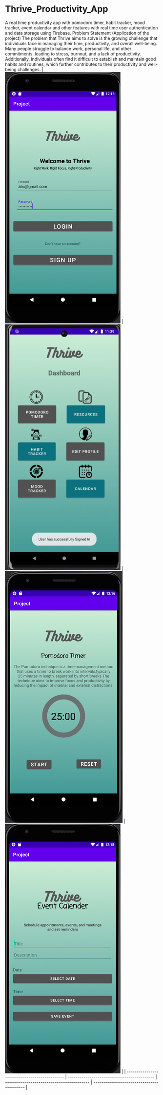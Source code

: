 # Thrive_Productivity_App
A real time productivity app with pomodoro timer, habit tracker, mood tracker, event calendar and other features with real time user authentication and data storage using Firebase.
Problem Statement (Application of the project)
The  problem  that  Thrive aims  to  solve  is  the  growing  challenge  that  individuals  face  in managing their time, productivity, and overall well-being. Many people struggle to balance work,  personal  life,  and  other  commitments,  leading  to  stress,  burnout,  and  a  lack  of productivity. Additionally, individuals often find it difficult to establish and maintain good habits  and  routines,  which  further  contributes  to  their  productivity  and  well-being challenges.
| <img src="screenshots/login.png"> | <img src="screenshots/dashbrd.png"> | <img src="screenshots/pomodoro.png"> | <img src="screenshots/eventcalendar.png"> |
| ---------------------------------------------- | -------------------------------------------- | ------------------------------------------- | ------------------------------------------- |
